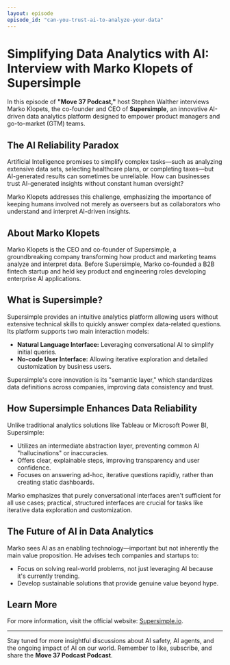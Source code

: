 ```yaml
---
layout: episode
episode_id: "can-you-trust-ai-to-analyze-your-data"
---
```


# Simplifying Data Analytics with AI: Interview with Marko Klopets of Supersimple

In this episode of **"Move 37 Podcast,"** host Stephen Walther interviews Marko Klopets, the co-founder and CEO of **Supersimple**, an innovative AI-driven data analytics platform designed to empower product managers and go-to-market (GTM) teams.

## The AI Reliability Paradox

Artificial Intelligence promises to simplify complex tasks—such as analyzing extensive data sets, selecting healthcare plans, or completing taxes—but AI-generated results can sometimes be unreliable. How can businesses trust AI-generated insights without constant human oversight?

Marko Klopets addresses this challenge, emphasizing the importance of keeping humans involved not merely as overseers but as collaborators who understand and interpret AI-driven insights.

## About Marko Klopets

Marko Klopets is the CEO and co-founder of Supersimple, a groundbreaking company transforming how product and marketing teams analyze and interpret data. Before Supersimple, Marko co-founded a B2B fintech startup and held key product and engineering roles developing enterprise AI applications.

## What is Supersimple?

Supersimple provides an intuitive analytics platform allowing users without extensive technical skills to quickly answer complex data-related questions. Its platform supports two main interaction models:

- **Natural Language Interface:** Leveraging conversational AI to simplify initial queries.
- **No-code User Interface:** Allowing iterative exploration and detailed customization by business users.

Supersimple's core innovation is its "semantic layer," which standardizes data definitions across companies, improving data consistency and trust.

## How Supersimple Enhances Data Reliability

Unlike traditional analytics solutions like Tableau or Microsoft Power BI, Supersimple:

- Utilizes an intermediate abstraction layer, preventing common AI "hallucinations" or inaccuracies.
- Offers clear, explainable steps, improving transparency and user confidence.
- Focuses on answering ad-hoc, iterative questions rapidly, rather than creating static dashboards.

Marko emphasizes that purely conversational interfaces aren't sufficient for all use cases; practical, structured interfaces are crucial for tasks like iterative data exploration and customization.

## The Future of AI in Data Analytics

Marko sees AI as an enabling technology—important but not inherently the main value proposition. He advises tech companies and startups to:

- Focus on solving real-world problems, not just leveraging AI because it's currently trending.
- Develop sustainable solutions that provide genuine value beyond hype.

## Learn More

For more information, visit the official website: [Supersimple.io](https://supersimple.io).

---

Stay tuned for more insightful discussions about AI safety, AI agents, and the ongoing impact of AI on our world. Remember to like, subscribe, and share the **Move 37 Podcast Podcast**.


